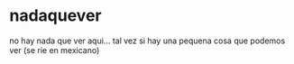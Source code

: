 # nadaquever
no hay nada que ver aqui...
tal vez si hay una pequena cosa que podemos ver (se rie en mexicano)
